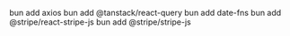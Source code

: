 bun add axios
bun add @tanstack/react-query
bun add date-fns
bun add @stripe/react-stripe-js
bun add @stripe/stripe-js

